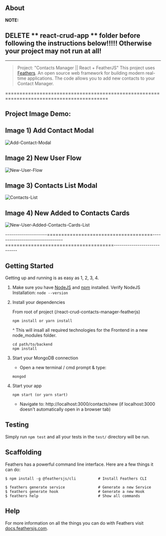 ## About
****NOTE:****

## DELETE ** react-crud-app ** folder before following the instructions below!!!!! Otherwise your project may not run at all!

----------------------------------------------------------------------------------------

> Project: "Contacts Manager || React + FeatherJS"
> This project uses [Feathers](http://feathersjs.com). An open source web framework for building modern real-time applications.
> The code allows you to add new contacts to your Contact Manager.

==========================================================================================

## Project Image Demo:

## Image 1) Add Contact Modal

<img src="https://i.ibb.co/bmNJcVj/Add-Contact-Modal.jpg" alt="Add-Contact-Modal" border="0">

## Image 2) New User Flow

<img src="https://i.ibb.co/HHcFcPz/New-User-Flow.jpg" alt="New-User-Flow" border="0">

## Image 3) Contacts List Modal

<img src="https://i.ibb.co/z6qRWz3/Contacts-List.jpg" alt="Contacts-List" border="0">

## Image 4) New Added to Contacts Cards 

<img src="https://i.ibb.co/RCkZ82n/New-User-Added-Contacts-Cards-List.jpg" alt="New-User-Added-Contacts-Cards-List" border="0">

---------------------=====================================---------------------------------======================================-----------------------------


## Getting Started

Getting up and running is as easy as 1, 2, 3, 4.

1. Make sure you have [NodeJS](https://nodejs.org/) and [npm](https://www.npmjs.com/) installed.
    Verify NodeJS Installation: ``` node --version ```

2. Install your dependencies

    From root of project (/react-crud-contacts-manager-featherjs)

    ``` 
    npm install or yarn install 
    
    ```
    ^ This will insall all required technologies for the Frontend in a new node_modules folder.

    ```
    cd path/to/backend
    npm install
    ```

3. Start your MongoDB connection
   - Open a new terminal / cmd prompt & type:

    ```
    mongod
    ```

4. Start your app
  
    ```
    npm start (or yarn start)
    ```
    - Navigate to: http://localhost:3000/contacts/new   (if localhost:3000 doesn't automatically open in a browser tab)



## Testing

Simply run `npm test` and all your tests in the `test/` directory will be run.

## Scaffolding

Feathers has a powerful command line interface. Here are a few things it can do:

```
$ npm install -g @feathersjs/cli          # Install Feathers CLI

$ feathers generate service               # Generate a new Service
$ feathers generate hook                  # Generate a new Hook
$ feathers help                           # Show all commands
```

## Help

For more information on all the things you can do with Feathers visit [docs.feathersjs.com](http://docs.feathersjs.com).
